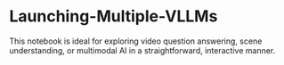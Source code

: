 # Launching-Multiple-VLLMs
This notebook is ideal for exploring video question answering, scene understanding, or multimodal AI in a straightforward, interactive manner.
